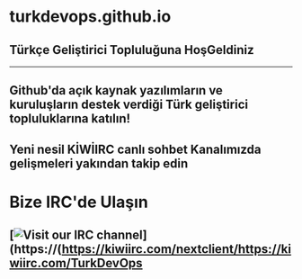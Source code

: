 # turkdevops.github.io
## Türkçe Geliştirici Topluluğuna HoşGeldiniz 
---
Github'da açık kaynak yazılımların ve kuruluşların destek verdiği Türk geliştirici topluluklarına katılın! 
--- 
Yeni nesil KİWİIRC canlı sohbet Kanalımızda gelişmeleri yakından takip edin
---
# Bize IRC'de Ulaşın
[![Visit our IRC channel](https://kiwiirc.com/buttons/irc.turkdevops.cloudns.cl/TurkDevOps.png)](https://(https://kiwiirc.com/nextclient/https://kiwiirc.com/TurkDevOps 
---
